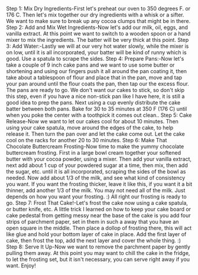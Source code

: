 Step 1: Mix Dry Ingredients-First let's preheat our oven to 350 degrees F. or 176 C. Then let's mix together our dry ingredients with a whisk or a sifter. We want to make sure to break up any cocoa clumps that might be in there.
Step 2: Add and Mix Wet Ingredients-Now let's add our milk, oil, eggs, and vanilla extract. At this point we want to switch to a wooden spoon or a hand mixer to mix the ingredients. The batter will be very thick at this point.
Step 3: Add Water:-Lastly we will at our very hot water slowly, while the mixer is on low, until it is all incorporated, your batter will be kind of runny which is good. Use a spatula to scrape the sides.
Step 4: Prepare Pans:-Now let's take a couple of 9 inch cake pans and we want to use some butter or shortening and using our fingers push it all around the pan coating it, then take about a tablespoon of flour and place that in the pan, move and tap your pan around until the flour coats the pan, then tap our the excess flour. The pans are ready to go. We don't want our cakes to stick, so don't skip this step, even if you have a nice non-stick pan like I have here, it is still a good idea to prep the pans. Next using a cup evenly distribute the cake batter between both pans. Bake for 30 to 35 minutes at 350 F (176 C) until when you poke the center with a toothpick it comes out clean..
Step 5: Cake Release-Now we want to let our cakes cool for about 10 minutes. Then using your cake spatula, move around the edges of the cake, to help release it. Then turn the pan over and let the cake come out. Let the cake cool on the racks for another 20 to 30 minutes.
Step 6: Make That Chocolate Buttercream Frosting-Now time to make the yummy chocolate buttercream frosting. First in a large bowl cream together your softened butter with your cocoa powder, using a mixer. Then add your vanilla extract, next add about 1 cup of your powdered sugar at a time, then mix, then add the sugar, etc. until it is all incorporated, scraping the sides of the bowl as needed. Now add about 1/3 of the milk, and see what kind of consistency you want. If you want the frosting thicker, leave it like this, if you want it a bit thinner, add another 1/3 of the milk. You may not need all of the milk. Just depends on how you want your frosting. :) All right our frosting is ready to go.
Step 7: Frost That Cake!-Let's frost the cake now using a cake spatula, or butter knife, etc. A little trick I learned on how to keep your cake board or cake pedestal from getting messy near the base of the cake is you add four strips of parchment paper, set in them in such a away that you have an open square in the middle. Then place a dollop of frosting there, this will act like glue and hold your bottom layer of cake in place. Add the first layer of cake, then frost the top, add the next layer and cover the whole thing. :)
Step 8: Serve It Up-Now we want to remove the parchment paper by gently pulling them away. At this point you may want to chill the cake in the fridge, to let the frosting set, but it isn't necessary, you can serve right away if you want. Enjoy!
